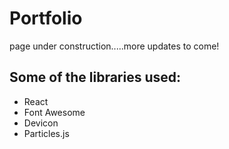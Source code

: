 # Portfolio

page under construction.....more updates to come!

## Some of the libraries used:
- React
- Font Awesome
- Devicon
- Particles.js
